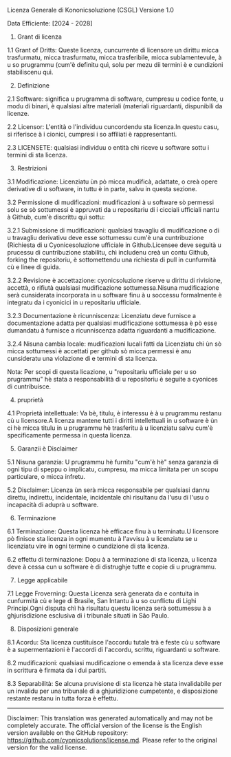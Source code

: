 Licenza Generale di Kononicsoluzione (CSGL)
Versione 1.0

Data Efficiente: [2024 - 2028]

1. Grant di licenza

1.1 Grant of Dritts: Queste licenza, cuncurrente di licensore un dirittu micca trasfurmatu, micca trasfurmatu, micca trasferibile, micca sublamentevule, à u so prugrammu (cum'è definitu quì, solu per mezu dii termini è e cundizioni stabiliscenu quì.

2. Definizione

2.1 Software: significa u prugramma di software, cumpresu u codice fonte, u modu di binari, è qualsiasi altre materiali (materiali riguardanti, dispunibili da licenze.

2.2 Licensor: L'entità o l'individuu cuncordendu sta licenza.In questu casu, si riferisce à i cionici, cumpresi i so affiliati è rappresentanti.

2.3 LICENSETE: qualsiasi individuu o entità chì riceve u software sottu i termini di sta licenza.

3. Restrizioni

3.1 Modificazione: Licenziatu ùn pò micca mudificà, adattate, o creà opere derivative di u software, in tuttu è in parte, salvu in questa sezione.

3.2 Permissione di mudificazioni: mudificazioni à u software sò permessi solu se sò sottumessi è appruvati da u repositariu di i cicciali ufficiali nantu à Github, cum'è discrittu quì sottu:

3.2.1 Submissione di mudificazioni: qualsiasi travagliu di mudificazione o di u travagliu derivativu deve esse sottumessu cum'è una cuntribuzione (Richiesta di u Cyonicesoluzione ufficiale in Github.Licensee deve seguità u prucessu di cuntribuzione stabilitu, chì includenu creà un contu Github, forking the repositoriu, è sottomettendu una richiesta di pull in cunfurmità cù e linee di guida.

3.2.2 Revisione è accettazione: cyonicsoluzione riserve u dirittu di rivisione, accettà, o rifiutà qualsiasi mudificazione sottumessa.Nisuna mudificazione serà cunsiderata incorporata in u software finu à u soccessu formalmente è integratu da i cyonicici in u repositariu ufficiale.

3.2.3 Documentazione è ricunniscenza: Licenziatu deve furnisce a documentazione adatta per qualsiasi mudificazione sottumessa è pò esse dumandatu à furnisce a ricunniscenza adatta riguardanti a mudificazione.

3.2.4 Nisuna cambia locale: mudificazioni lucali fatti da Licenziatu chì ùn sò micca sottumessi è accettati per github sò micca permessi è anu cunsideratu una violazione di e termini di sta licenza.

Nota: Per scopi di questa licazione, u "repositariu ufficiale per u so prugrammu" hè stata a responsabilità di u repositoriu è seguite a cyonices di cuntribuisce.

4. pruprietà

4.1 Proprietà intellettuale: Va bè, titulu, è interessu è à u prugrammu restanu cù u licensore.A licenza mantene tutti i diritti intellettuali in u software è ùn ci hè micca titulu in u prugrammu hè trasferitu à u licenziatu salvu cum'è specificamente permessa in questa licenza.

5. Garanzii è Disclaimer

5.1 Nisuna garanzia: U prugrammu hè furnitu "cum'è hè" senza garanzia di ogni tipu di speppu o implicatu, cumpresu, ma micca limitata per un scopu particulare, o micca infretu.

5.2 Disclaimer: Licenza ùn serà micca responsabile per qualsiasi dannu direttu, indirettu, incidentale, incidentale chì risultanu da l'usu di l'usu o incapacità di aduprà u software.

6. Terminazione

6.1 Terminazione: Questa licenza hè efficace finu à u terminatu.U licensore pò finisce sta licenza in ogni mumentu à l'avvisu à u licenziatu se u licenziatu vire in ogni termine o cundizione di sta licenza.

6.2 effettu di terminazione: Dopu à a terminazione di sta licenza, u licenza deve à cessa cun u software è di distrughje tutte e copie di u prugrammu.

7. Legge applicabile

7.1 Legge Froverning: Questa Licenza serà generata da e contuita in cunfurmità cù e lege di Brasile, San Intantu à u so cunflictu di Lighi Principi.Ogni disputa chì hà risultatu questu licenza serà sottumessu à a ghjurisdizione esclusiva di i tribunale situati in São Paulo.

8. Disposizioni generale

8.1 Acordu: Sta licenza custituisce l'accordu tutale trà e feste cù u software è a supermentazioni è l'accordi di l'accordu, scrittu, riguardanti u software.

8.2 mudificazioni: qualsiasi mudificazione o emenda à sta licenza deve esse in scrittura è firmata da i dui partiti.

8.3 Separabilità: Se alcuna pruvisione di sta licenza hè stata invalidabile per un invalidu per una tribunale di a ghjuridizione cumpetente, e disposizione restante restanu in tutta forza è effettu.

---
Disclaimer: This translation was generated automatically and may not be completely accurate. The official version of the license is the English version available on the GitHub repository: https://github.com/cyonicsolutions/license.md. Please refer to the original version for the valid license.